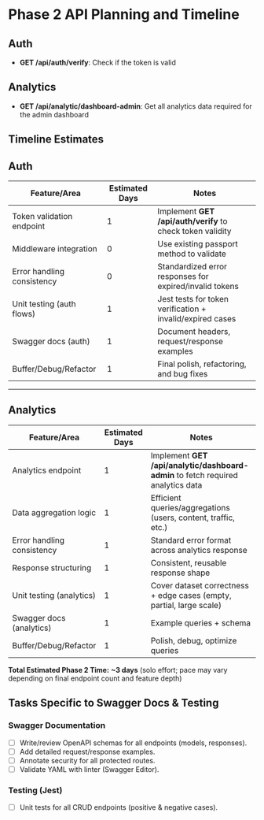 # Phase 2 API Planning and Timeline

## Auth

- **GET /api/auth/verify**: Check if the token is valid

## Analytics

- **GET /api/analytic/dashboard-admin**: Get all analytics data required for the admin dashboard

## Timeline Estimates

## Auth

| Feature/Area               | Estimated Days | Notes                                                      |
| -------------------------- | -------------- | ---------------------------------------------------------- |
| Token validation endpoint  | 1              | Implement **GET /api/auth/verify** to check token validity |
| Middleware integration     | 0              | Use existing passport method to validate                   |
| Error handling consistency | 0              | Standardized error responses for expired/invalid tokens    |
| Unit testing (auth flows)  | 1              | Jest tests for token verification + invalid/expired cases  |
| Swagger docs (auth)        | 1              | Document headers, request/response examples                |
| Buffer/Debug/Refactor      | 1              | Final polish, refactoring, and bug fixes                   |

---

## Analytics

| Feature/Area               | Estimated Days | Notes                                                                            |
| -------------------------- | -------------- | -------------------------------------------------------------------------------- |
| Analytics endpoint         | 1              | Implement **GET /api/analytic/dashboard-admin** to fetch required analytics data |
| Data aggregation logic     | 1              | Efficient queries/aggregations (users, content, traffic, etc.)                   |
| Error handling consistency | 1              | Standard error format across analytics response                                  |
| Response structuring       | 1              | Consistent, reusable response shape                                              |
| Unit testing (analytics)   | 1              | Cover dataset correctness + edge cases (empty, partial, large scale)             |
| Swagger docs (analytics)   | 1              | Example queries + schema                                                         |
| Buffer/Debug/Refactor      | 1              | Polish, debug, optimize queries                                                  |

**Total Estimated Phase 2 Time:** **~3 days** (solo effort; pace may vary depending on final endpoint count and feature depth)

## Tasks Specific to Swagger Docs & Testing

### Swagger Documentation

- [ ] Write/review OpenAPI schemas for all endpoints (models, responses).
- [ ] Add detailed request/response examples.
- [ ] Annotate security for all protected routes.
- [ ] Validate YAML with linter (Swagger Editor).

### Testing (Jest)

- [ ] Unit tests for all CRUD endpoints (positive & negative cases).

